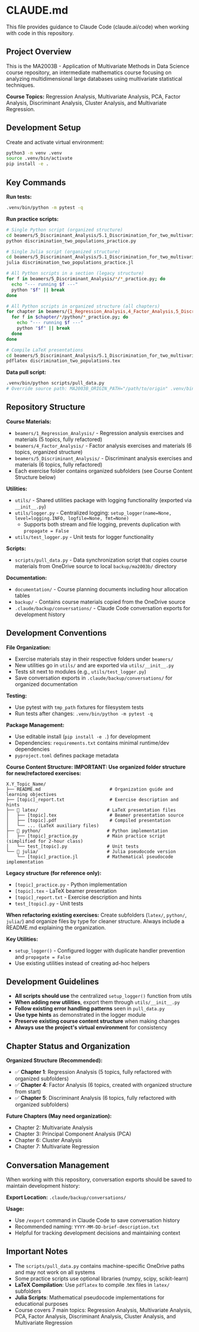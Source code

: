 # CLAUDE.md

This file provides guidance to Claude Code (claude.ai/code) when working with code in this repository.

## Project Overview

This is the MA2003B - Application of Multivariate Methods in Data Science course repository, an intermediate mathematics course focusing on analyzing multidimensional large databases using multivariate statistical techniques.

**Course Topics:** Regression Analysis, Multivariate Analysis, PCA, Factor Analysis, Discriminant Analysis, Cluster Analysis, and Multivariate Regression.

## Development Setup

Create and activate virtual environment:
```bash
python3 -m venv .venv
source .venv/bin/activate
pip install -e .
```

## Key Commands

**Run tests:**
```bash
.venv/bin/python -m pytest -q
```

**Run practice scripts:**
```bash
# Single Python script (organized structure)
cd beamers/5_Discriminant_Analysis/5.1_Discrimination_for_two_multivariate_normal_populations/python
python discrimination_two_populations_practice.py

# Single Julia script (organized structure)  
cd beamers/5_Discriminant_Analysis/5.1_Discrimination_for_two_multivariate_normal_populations/julia
julia discrimination_two_populations_practice.jl

# All Python scripts in a section (legacy structure)
for f in beamers/5_Discriminant_Analysis/*/*_practice.py; do
  echo "--- running $f ---"
  python "$f" || break
done

# All Python scripts in organized structure (all chapters)
for chapter in beamers/{1_Regression_Analysis,4_Factor_Analysis,5_Discriminant_Analysis}; do
  for f in $chapter/*/python/*_practice.py; do
    echo "--- running $f ---"
    python "$f" || break
  done
done

# Compile LaTeX presentations
cd beamers/5_Discriminant_Analysis/5.1_Discrimination_for_two_multivariate_normal_populations/latex
pdflatex discrimination_two_populations.tex
```

**Data pull script:**
```bash
.venv/bin/python scripts/pull_data.py
# Override source path: MA2003B_ORIGIN_PATH="/path/to/origin" .venv/bin/python scripts/pull_data.py
```

## Repository Structure

**Course Materials:**
- `beamers/1_Regression_Analysis/` - Regression analysis exercises and materials (5 topics, fully refactored)
- `beamers/4_Factor_Analysis/` - Factor analysis exercises and materials (6 topics, organized structure)
- `beamers/5_Discriminant_Analysis/` - Discriminant analysis exercises and materials (6 topics, fully refactored)
- Each exercise folder contains organized subfolders (see Course Content Structure below)

**Utilities:**
- `utils/` - Shared utilities package with logging functionality (exported via `__init__.py`)
- `utils/logger.py` - Centralized logging: `setup_logger(name=None, level=logging.INFO, logfile=None, fmt=None)`
  - Supports both stream and file logging, prevents duplication with `propagate = False`
- `utils/test_logger.py` - Unit tests for logger functionality

**Scripts:**
- `scripts/pull_data.py` - Data synchronization script that copies course materials from OneDrive source to local `backup/ma2003b/` directory

**Documentation:**
- `documentation/` - Course planning documents including hour allocation tables
- `backup/` - Contains course materials copied from the OneDrive source
- `.claude/backup/conversations/` - Claude Code conversation exports for development history

## Development Conventions

**File Organization:**
- Exercise materials stay in their respective folders under `beamers/`
- New utilities go in `utils/` and are exported via `utils/__init__.py`
- Tests sit next to modules (e.g., `utils/test_logger.py`)
- Save conversation exports in `.claude/backup/conversations/` for organized documentation

**Testing:**
- Use pytest with `tmp_path` fixtures for filesystem tests
- Run tests after changes: `.venv/bin/python -m pytest -q`

**Package Management:**
- Use editable install (`pip install -e .`) for development
- Dependencies: `requirements.txt` contains minimal runtime/dev dependencies
- `pyproject.toml` defines package metadata

**Course Content Structure:**
**IMPORTANT: Use organized folder structure for new/refactored exercises:**

```
X.Y_Topic_Name/
├── README.md                          # Organization guide and learning objectives
├── [topic]_report.txt                 # Exercise description and hints  
├── 📁 latex/                          # LaTeX presentation files
│   ├── [topic].tex                    # Beamer presentation source
│   ├── [topic].pdf                    # Compiled presentation
│   └── ... (LaTeX auxiliary files)
├── 📁 python/                         # Python implementation
│   ├── [topic]_practice.py           # Main practice script (simplified for 2-hour class)
│   └── test_[topic].py               # Unit tests
└── 📁 julia/                          # Julia pseudocode version
    └── [topic]_practice.jl           # Mathematical pseudocode implementation
```

**Legacy structure (for reference only):**
- `[topic]_practice.py` - Python implementation
- `[topic].tex` - LaTeX beamer presentation  
- `[topic]_report.txt` - Exercise description and hints
- `test_[topic].py` - Unit tests

**When refactoring existing exercises:** Create subfolders (`latex/`, `python/`, `julia/`) and organize files by type for cleaner structure. Always include a README.md explaining the organization.

**Key Utilities:**
- `setup_logger()` - Configured logger with duplicate handler prevention and `propagate = False`
- Use existing utilities instead of creating ad-hoc helpers

## Development Guidelines

- **All scripts should use** the centralized `setup_logger()` function from utils
- **When adding new utilities**, export them through `utils/__init__.py`
- **Follow existing error handling patterns** seen in `pull_data.py`
- **Use type hints** as demonstrated in the logger module
- **Preserve existing course content structure** when making changes
- **Always use the project's virtual environment** for consistency

## Chapter Status and Organization

**Organized Structure (Recommended):**
- ✅ **Chapter 1**: Regression Analysis (5 topics, fully refactored with organized subfolders)
- ✅ **Chapter 4**: Factor Analysis (6 topics, created with organized structure from start) 
- ✅ **Chapter 5**: Discriminant Analysis (6 topics, fully refactored with organized subfolders)

**Future Chapters (May need organization):**
- Chapter 2: Multivariate Analysis
- Chapter 3: Principal Component Analysis (PCA)
- Chapter 6: Cluster Analysis  
- Chapter 7: Multivariate Regression

## Conversation Management

When working with this repository, conversation exports should be saved to maintain development history:

**Export Location:** `.claude/backup/conversations/`

**Usage:**
- Use `/export` command in Claude Code to save conversation history
- Recommended naming: `YYYY-MM-DD-brief-description.txt`
- Helpful for tracking development decisions and maintaining context

## Important Notes

- The `scripts/pull_data.py` contains machine-specific OneDrive paths and may not work on all systems
- Some practice scripts use optional libraries (numpy, scipy, scikit-learn)
- **LaTeX Compilation**: Use `pdflatex` to compile .tex files in `latex/` subfolders
- **Julia Scripts**: Mathematical pseudocode implementations for educational purposes
- Course covers 7 main topics: Regression Analysis, Multivariate Analysis, PCA, Factor Analysis, Discriminant Analysis, Cluster Analysis, and Multivariate Regression